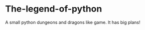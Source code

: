 The-legend-of-python
====================

A small python dungeons and dragons like game. It has big plans!
